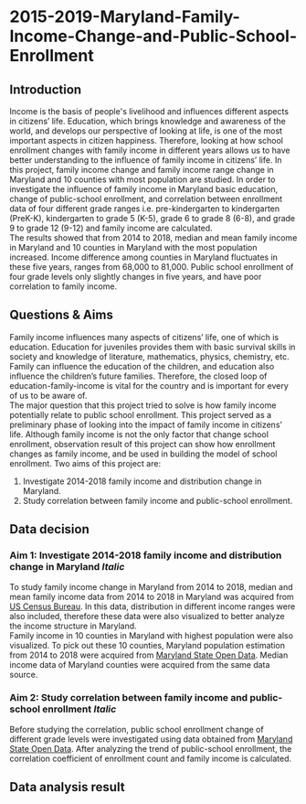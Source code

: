 # 2015-2019-Maryland-Family-Income-Change-and-Public-School-Enrollment
## Introduction
Income is the basis of people's livelihood and influences different aspects in citizens’ life. Education, which brings knowledge and awareness of the world, and develops our perspective of looking at life, is one of the most important aspects in citizen happiness. Therefore, looking at how school enrollment changes with family income in different years allows us to have better understanding to the influence of family income in citizens’ life. In this project, family income change and family income range change in Maryland and 10 counties with most population are studied. In order to investigate the influence of family income in Maryland basic education, change of public-school enrollment, and correlation between enrollment data of four different grade ranges i.e. pre-kindergarten to kindergarten (PreK-K), kindergarten to grade 5 (K-5), grade 6 to grade 8 (6-8), and grade 9 to grade 12 (9-12) and family income are calculated.  
The results showed that from 2014 to 2018, median and mean family income in Maryland and 10 counties in Maryland with the most population increased. Income difference among counties in Maryland fluctuates in these five years, ranges from 68,000 to 81,000. Public school enrollment of four grade levels only slightly changes in five years, and have poor correlation to family income. 
## Questions & Aims
Family income influences many aspects of citizens’ life, one of which is education. Education for juveniles provides them with basic survival skills in society and knowledge of literature, mathematics, physics, chemistry, etc. Family can influence the education of the children, and education also influence the children’s future families. Therefore, the closed loop of education-family-income is vital for the country and is important for every of us to be aware of.  
The major question that this project tried to solve is how family income potentially relate to public school enrollment. This project served as a preliminary phase of looking into the impact of family income in citizens’ life. Although family income is not the only factor that change school enrollment, observation result of this project can show how enrollment changes as family income, and be used in building the model of school enrollment. Two aims of this project are:  
1. Investigate 2014-2018 family income and distribution change in Maryland.
2. Study correlation between family income and public-school enrollment.
## Data decision
### Aim 1: Investigate 2014-2018 family income and distribution change in Maryland *Italic*
To study family income change in Maryland from 2014 to 2018, median and mean family income data from 2014 to 2018 in Maryland was acquired from [US Census Bureau](https://data.census.gov/cedsci/). In this data, distribution in different income ranges were also included, therefore these data were also visualized to better analyze the income structure in Maryland.  
Family income in 10 counties in Maryland with highest population were also visualized. To pick out these 10 counties, Maryland population estimation from 2014 to 2018 were acquired from [Maryland State Open Data](https://opendata.maryland.gov/). Median income data of Maryland counties were acquired from the same data source. 
### Aim 2: Study correlation between family income and public-school enrollment *Italic*
Before studying the correlation, public school enrollment change of different grade levels were investigated using data obtained from [Maryland State Open Data](https://opendata.maryland.gov/). After analyzing the trend of public-school enrollment, the correlation coefficient of enrollment count and family income is calculated. 
## Data analysis result

